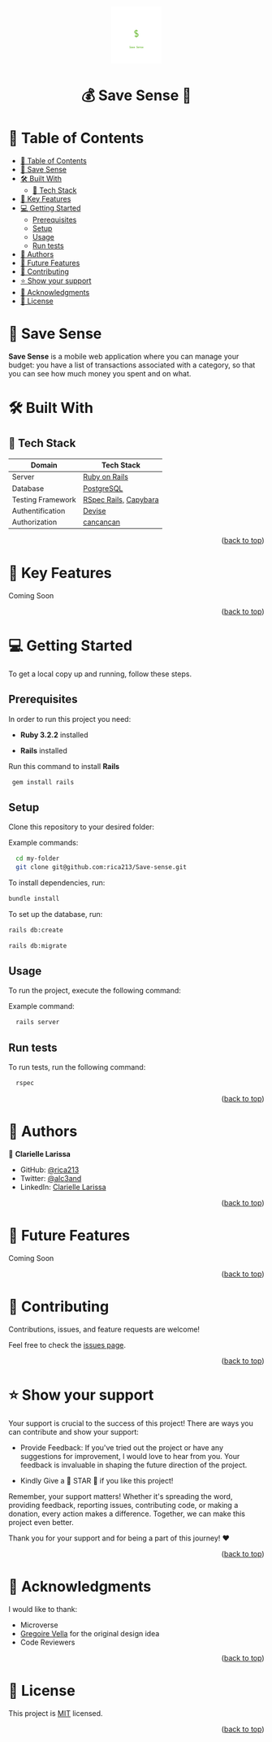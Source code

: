 <a name="readme-top"></a>

<div align="center">
  <img src="app/assets/images/logo-no-background.png" alt="logo" width = "100"/>
  <h1><b> 💰 Save Sense 💸 </b></h1>
</div>

<!-- TABLE OF CONTENTS -->

# 📗 Table of Contents

- [📗 Table of Contents](#-table-of-contents)
- [💸 Save Sense ](#-save-sense-)
- [🛠 Built With ](#-built-with-)
  - [📌 Tech Stack ](#-tech-stack-)
- [🎲 Key Features ](#-key-features-)
- [💻 Getting Started ](#-getting-started-)
  - [Prerequisites](#prerequisites)
  - [Setup](#setup)
  - [Usage](#usage)
  - [Run tests](#run-tests)
- [👥 Authors ](#-authors-)
- [🔭 Future Features ](#-future-features-)
- [🤝 Contributing ](#-contributing-)
- [⭐️ Show your support ](#️-show-your-support-)
- [🙏 Acknowledgments ](#-acknowledgments-)
- [📝 License ](#-license-)

<!-- PROJECT DESCRIPTION -->

# 💸 Save Sense <a name="about-project"></a>

**Save Sense** is a mobile web application where you can manage your budget: you have a list of transactions associated with a category, so that you can see how much money you spent and on what.


# 🛠 Built With <a name="built-with"></a>

## 📌 Tech Stack <a name="tech-stack"></a>

| Domain | Tech Stack |
|--------|--------|
| Server | <a href="https://rubyonrails.org/">Ruby on Rails</a> |
| Database | <a href="https://www.postgresql.org/">PostgreSQL</a> |
| Testing Framework | <a href="https://github.com/rspec/rspec-rails">RSpec Rails,</a> <a href="https://rubydoc.info/github/teamcapybara/capybara">Capybara</a> |
| Authentification | <a href="https://github.com/heartcombo/devise#getting-started">Devise</a> |
| Authorization | <a href="https://github.com/CanCanCommunity/cancancan#installation">cancancan</a> | 

<p align="right">(<a href="#readme-top">back to top</a>)</p>
<!-- Features -->

# 🎲 Key Features <a name="key-features"></a>

Coming Soon

<p align="right">(<a href="#readme-top">back to top</a>)</p>

<!-- GETTING STARTED -->

# 💻 Getting Started <a name="getting-started"></a>


To get a local copy up and running, follow these steps.

## Prerequisites

In order to run this project you need:

- **Ruby 3.2.2** installed

- **Rails** installed

Run this command to install **Rails**

```sh
 gem install rails
```
## Setup

Clone this repository to your desired folder:

Example commands:

```sh
  cd my-folder
  git clone git@github.com:rica213/Save-sense.git
```

To install dependencies, run:

```sh
bundle install
```

To set up the database, run:
```sh
rails db:create
```

```sh
rails db:migrate
```

## Usage

To run the project, execute the following command:

Example command:

```sh
  rails server
```

## Run tests

To run tests, run the following command:

```sh
  rspec
```

<p align="right">(<a href="#readme-top">back to top</a>)</p>

<!-- AUTHORS -->

# 👥 Authors <a name="authors"></a>

🤑 **Clarielle Larissa**

- GitHub: [@rica213](https://github.com/rica213)
- Twitter: [@alc3and](https://twitter.com/alc3and)
- LinkedIn: [Clarielle Larissa](https://linkedin.com/in/larissa-clarielle)

<p align="right">(<a href="#readme-top">back to top</a>)</p>

<!-- FUTURE FEATURES -->

# 🔭 Future Features <a name="future-features"></a>

  Coming Soon
  
<p align="right">(<a href="#readme-top">back to top</a>)</p>

<!-- CONTRIBUTING -->

# 🤝 Contributing <a name="contributing"></a>

Contributions, issues, and feature requests are welcome!

Feel free to check the [issues page](../../issues/).

<p align="right">(<a href="#readme-top">back to top</a>)</p>

<!-- SUPPORT -->

# ⭐️ Show your support <a name="support"></a>

Your support is crucial to the success of this project! There are ways you can contribute and show your support:

- Provide Feedback: If you've tried out the project or have any suggestions for improvement, I would love to hear from you. Your feedback is invaluable in shaping the future direction of the project.

- Kindly Give a 🌟 STAR 🌟 if you like this project!

Remember, your support matters! Whether it's spreading the word, providing feedback, reporting issues, contributing code, or making a donation, every action makes a difference. Together, we can make this project even better.

Thank you for your support and for being a part of this journey! ❤️

<p align="right">(<a href="#readme-top">back to top</a>)</p>

<!-- ACKNOWLEDGEMENTS -->

# 🙏 Acknowledgments <a name="acknowledgements"></a>

I would like to thank: 
- Microverse
- [Gregoire Vella](https://www.behance.net/gregoirevella) for the original design idea
- Code Reviewers

<p align="right">(<a href="#readme-top">back to top</a>)</p>

<!-- LICENSE -->

# 📝 License <a name="license"></a>

This project is [MIT](./LICENSE) licensed.

<p align="right">(<a href="#readme-top">back to top</a>)</p>
